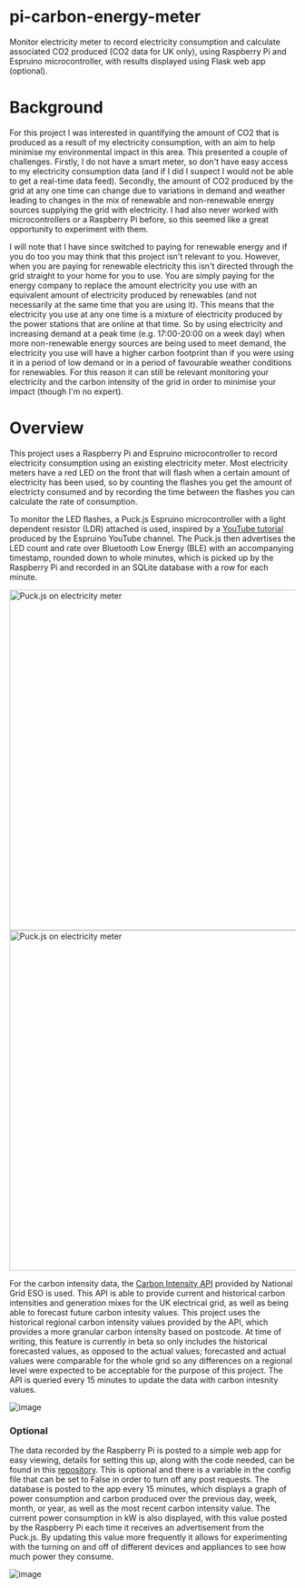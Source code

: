 # pi-carbon-energy-meter
Monitor electricity meter to record electricity consumption and calculate associated CO2 produced (CO2 data for UK only), using Raspberry Pi and Espruino microcontroller, with results displayed using Flask web app (optional).

# Background
For this project I was interested in quantifying the amount of CO2 that is produced as a result of my electricity consumption, with an aim to help minimise my environmental impact in this area. This presented a couple of challenges. Firstly, I do not have a smart meter, so don't have easy access to my electricity consumption data (and if I did I suspect I would not be able to get a real-time data feed). Secondly, the amount of CO2 produced by the grid at any one time can change due to variations in demand and weather leading to changes in the mix of renewable and non-renewable energy sources supplying the grid with electricity. I had also never worked with microcontrollers or a Raspberry Pi before, so this seemed like a great opportunity to experiment with them.

I will note that I have since switched to paying for renewable energy and if you do too you may think that this project isn't relevant to you. However, when you are paying for renewable electricity this isn't directed through the grid straight to your home for you to use. You are simply paying for the energy company to replace the amount electricity you use with an equivalent amount of electricity produced by renewables (and not necessarily at the same time that you are using it). This means that the electricity you use at any one time is a mixture of electricity produced by the power stations that are online at that time. So by using electricity and increasing demand at a peak time (e.g. 17:00-20:00 on a week day) when more non-renewable energy sources are being used to meet demand, the electricity you use will have a higher carbon footprint than if you were using it in a period of low demand or in a period of favourable weather conditions for renewables. For this reason it can still be relevant monitoring your electricity and the carbon intensity of the grid in order to minimise your impact (though I'm no expert).

# Overview
This project uses a Raspberry Pi and Espruino microcontroller to record electricity consumption using an existing electricity meter. Most electricity meters have a red LED on the front that will flash when a certain amount of electricity has been used, so by counting the flashes you get the amount of electricty consumed and by recording the time between the flashes you can calculate the rate of consumption. 

To monitor the LED flashes, a Puck.js Espruino microcontroller with a light dependent resistor (LDR) attached is used, inspired by a [YouTube tutorial](https://www.youtube.com/watch?v=_SsZ3zILFn8&ab_channel=Espruino 'Espruino tutorial') produced by the Espruino YouTube channel. The Puck.js then advertises the LED count and rate over Bluetooth Low Energy (BLE) with an accompanying timestamp, rounded down to whole minutes, which is picked up by the Raspberry Pi and recorded in an SQLite database with a row for each minute. 

<img src="https://user-images.githubusercontent.com/56090238/132641577-4b6dca50-3c42-40c6-9b31-3d6502cf4c15.JPG" alt="Puck.js on electricity meter" width="600"/>

<img src="https://user-images.githubusercontent.com/56090238/132641762-198cd278-e809-4ebf-a73f-2d156acaecdf.JPG" alt="Puck.js on electricity meter" width="600"/>


For the carbon intensity data, the [Carbon Intensity API](https://carbonintensity.org.uk/ 'Carbon Intensity API website') provided by National Grid ESO is used. This API is able to provide current and historical carbon intensities and generation mixes for the UK electrical grid, as well as being able to forecast future carbon intesity values. This project uses the historical regional carbon intensity values provided by the API, which provides a more granular carbon intensity based on postcode. At time of writing, this feature is currently in beta so only includes the historical forecasted values, as opposed to the actual values; forecasted and actual values were comparable for the whole grid so any differences on a regional level were expected to be acceptable for the purpose of this project. The API is queried every 15 minutes to update the data with carbon intesnity values.


![image](https://user-images.githubusercontent.com/56090238/132638652-07f9ad1c-bdc3-437a-8aea-e2eb4b4ce5ca.png)


### Optional
The data recorded by the Raspberry Pi is posted to a simple web app for easy viewing, details for setting this up, along with the code needed, can be found in this [repository](https://github.com/pduebel/carbon-meter-website 'Carbon Meter Website'). This is optional and there is a variable in the config file that can be set to False in order to turn off any post requests. The database is posted to the app every 15 minutes, which displays a graph of power consumption and carbon produced over the previous day, week, month, or year, as well as the most recent carbon intensity value. The current power consumption in kW is also displayed, with this value posted by the Raspberry Pi each time it receives an advertisement from the Puck.js. By updating this value more frequently it allows for experimenting with the turning on and off of different devices and appliances to see how much power they consume.


![image](https://user-images.githubusercontent.com/56090238/132638098-e709c3cc-a1c9-462f-b5b8-072d090db91a.png)










